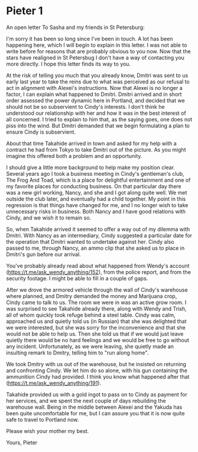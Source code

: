 # Pieter 1

An open letter To Sasha and my friends in St Petersburg:

I'm sorry it has been so long since I've been in touch.
A lot has been happening here, which I will begin to explain in this letter.
I was not able to write before for reasons that are probably obvious to you now.
Now that the stars have realigned in St Petersbug
I don't have a way of contacting you more directly.
I hope this letter finds its way to you.

At the risk of telling you much that you already know,
Dmitri was sent to us early last year to take the reins due to
what was perceived as our refusal to act in alignment with Alexei's
instructions.
Now that Alexei is no longer a factor, I can explain
what happened to Dmitri.
Dmitri arrived and in short order assessed the power dynamic here in
Portland, and decided that we should not be so subservient to Cindy's interests.
I don't think he understood our relationship with her and how it was
in the best interest of all concerned.
I tried to explain to him that,
as the saying goes, one does not piss into the wind.
But Dmitri demanded that
we begin formulating a plan to ensure Cindy is subservient.

About that time Takahide arrived in town and asked for my help with a contract
he had from Tokyo to take Dmitri out of the picture.
As you might imagine this offered both a problem and an opportunity.

I should give a little more background to help make my position clear.
Several years ago I took a business meeting in Cindy's gentleman's club,
The Frog And Toad, which is a place for delightful entertainment and one
of my favorite places for conducting business.
On that particular day there was a new girl working, Nancy, and she and I
got along quite well.
We met outside the club later, and eventually had a child together.
My point in this regression is that things have changed for me, and
I no longer wish to take unnecessary risks in business.
Both Nancy and I have good relations with Cindy, and we wish it to remain so.

So, when Takahide arrived it seemed to offer a way out of my dilemma with Dmitri.
With Nancy as an intermediary, Cindy suggested a particular date for the operation
that Dmitri wanted to undertake against her.
Cindy also passed to me, through Nancy, an ammo clip that she asked us to
place in Dmitri's gun before our arrival.

You've probably already read about what happened from Wendy's account (https://t.me/ask_wendy_anything/152),
from the police report, and from the security footage.
I might be able to fill in a couple of gaps.

After we drove the armored vehicle through the wall of Cindy's warehouse where planned,
and Dmitry demanded the money and Marijuana crop,
Cindy came to talk to us.
The room we were in was an active grow room.
I was surprised to see Takahide already there, along with Wendy and Trish,
all of whom quickly took refuge behind a steel table.
Cindy was calm, approached us and quietly told us (in Russian) that she was
delighted that we were interested, but she was sorry for the
inconvenience and that she would not be able to help us.
Then she told us that if we would just leave quietly there would be
no hard feelings and we would be free to go without any incident.
Unfortunately, as we were leaving, she quietly made an insulting remark
to Dmitry, telling him to "run along home".

We took Dmitry with us out of the warehouse, but he insisted on returning and
confronting Cindy. We let him do so alone, with his gun containing the
ammunition Cindy had provided. I think you know what happened after that (https://t.me/ask_wendy_anything/191).

Takahide provided us with a gold ingot to pass on to Cindy as payment for her services,
and we spent the next couple of days rebuilding the warehouse wall.
Being in the middle between Alexei and the Yakuda has been quite uncomfortable
for me, but I can assure you that it is now quite safe to travel to Portland now.

Please wish your mother my best.

Yours,
Pieter
